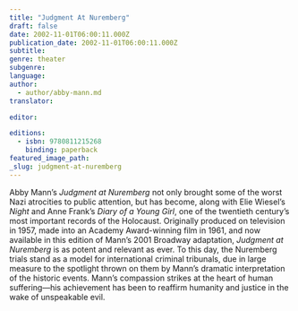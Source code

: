 ```yaml
---
title: "Judgment At Nuremberg"
draft: false
date: 2002-11-01T06:00:11.000Z
publication_date: 2002-11-01T06:00:11.000Z
subtitle:
genre: theater
subgenre:
language:
author:
  - author/abby-mann.md
translator:

editor:

editions:
  - isbn: 9780811215268
    binding: paperback
featured_image_path:
_slug: judgment-at-nuremberg
---
```


Abby Mann’s _Judgment at Nuremberg_ not only brought some of the worst Nazi atrocities to public attention, but has become, along with Elie Wiesel’s _Night_ and Anne Frank’s _Diary of a Young Girl_, one of the twentieth century’s most important records of the Holocaust. Originally produced on television in 1957, made into an Academy Award-winning film in 1961, and now available in this edition of Mann’s 2001 Broadway adaptation, _Judgment at Nuremberg_ is as potent and relevant as ever. To this day, the Nuremberg trials stand as a model for international criminal tribunals, due in large measure to the spotlight thrown on them by Mann’s dramatic interpretation of the historic events. Mann’s compassion strikes at the heart of human suffering––his achievement has been to reaffirm humanity and justice in the wake of unspeakable evil.

